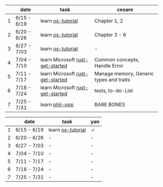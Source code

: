 |  | date | task | cesare |
|----|----------|-----------|------|
| 1  |6/15 - 6/19   |learn [os-tutorial](https://github.com/cfenollosa/os-tutorial)  | Chapter 1, 2|
| 2  |6/20 - 6/26   | learn [os-tutorial](https://github.com/cfenollosa/os-tutorial) | Chapter 3 - 6|
| 3  |6/27 - 7/03   | learn [os-tutorial](https://github.com/cfenollosa/os-tutorial) | -|
| 4  |7/04 - 7/10   | learn Microsoft [rust-get-started](https://docs.microsoft.com/zh-cn/learn/modules/rust-get-started/) |Common concepts, Handle Error|
| 5  |7/11 - 7/17   | learn Microsoft [rust-get-started](https://docs.microsoft.com/zh-cn/learn/modules/rust-get-started/) | Manage memory, Generic types and traits|
| 6  |7/18 - 7/24   | learn Microsoft [rust-get-started](https://docs.microsoft.com/zh-cn/learn/modules/rust-get-started/) | tests, to-do-List|
| 7  |7/25 - 7/31   | learn [phil-opp](https://os.phil-opp.com/) | BARE BONES|


|  | date | task  |yan|
|----|----------|-----------|------|
| 1  |6/15 - 6/19   |learn [os-tutorial](https://github.com/cfenollosa/os-tutorial)  | &check;|
| 2  |6/20 - 6/26   | - | -|
| 3  |6/27 - 7/03   | - | -|
| 4  |7/04 - 7/10   | - | -|
| 5  |7/11 - 7/17   | - | -|
| 6  |7/18 - 7/24   | - | -|
| 7  |7/25 - 7/31   | - | -|
